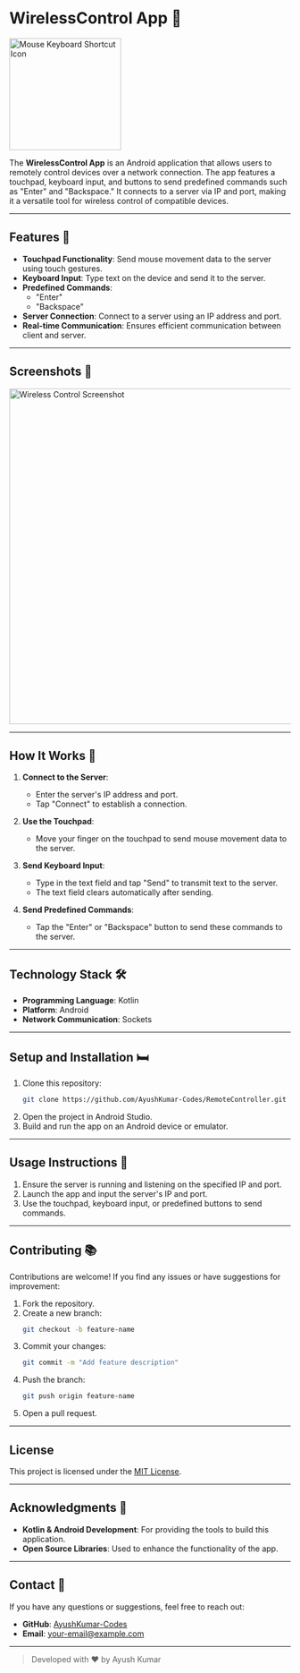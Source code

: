 # WirelessControl App 🔌
<img src="https://github.com/user-attachments/assets/ecf518cb-7ec4-4472-8a4f-e54cea3cf72f" alt="Mouse Keyboard Shortcut Icon" style="width: 200px; height: 200px;">


The **WirelessControl App** is an Android application that allows users to remotely control devices over a network connection. The app features a touchpad, keyboard input, and buttons to send predefined commands such as "Enter" and "Backspace." It connects to a server via IP and port, making it a versatile tool for wireless control of compatible devices.

---

## Features 🌟

- **Touchpad Functionality**: Send mouse movement data to the server using touch gestures.
- **Keyboard Input**: Type text on the device and send it to the server.
- **Predefined Commands**:
  - "Enter"
  - "Backspace"
- **Server Connection**: Connect to a server using an IP address and port.
- **Real-time Communication**: Ensures efficient communication between client and server.

---

## Screenshots 📸
<img src="https://github.com/user-attachments/assets/dab60f07-e88a-4f8c-a9b3-1660fdbfd765" alt="Wireless Control Screenshot" style="width: 600px; height: auto;">


---

## How It Works 🔧

1. **Connect to the Server**:
   - Enter the server's IP address and port.
   - Tap "Connect" to establish a connection.

2. **Use the Touchpad**:
   - Move your finger on the touchpad to send mouse movement data to the server.

3. **Send Keyboard Input**:
   - Type in the text field and tap "Send" to transmit text to the server.
   - The text field clears automatically after sending.

4. **Send Predefined Commands**:
   - Tap the "Enter" or "Backspace" button to send these commands to the server.

---

## Technology Stack 🛠

- **Programming Language**: Kotlin
- **Platform**: Android
- **Network Communication**: Sockets

---

## Setup and Installation 🛏

1. Clone this repository:
   ```bash
   git clone https://github.com/AyushKumar-Codes/RemoteController.git
   ```
2. Open the project in Android Studio.
3. Build and run the app on an Android device or emulator.

---

## Usage Instructions 🔌

1. Ensure the server is running and listening on the specified IP and port.
2. Launch the app and input the server's IP and port.
3. Use the touchpad, keyboard input, or predefined buttons to send commands.

---

## Contributing 📚

Contributions are welcome! If you find any issues or have suggestions for improvement:

1. Fork the repository.
2. Create a new branch:
   ```bash
   git checkout -b feature-name
   ```
3. Commit your changes:
   ```bash
   git commit -m "Add feature description"
   ```
4. Push the branch:
   ```bash
   git push origin feature-name
   ```
5. Open a pull request.

---

## License 

This project is licensed under the [MIT License](LICENSE).

---

## Acknowledgments 🙏

- **Kotlin & Android Development**: For providing the tools to build this application.
- **Open Source Libraries**: Used to enhance the functionality of the app.

---

## Contact 📢

If you have any questions or suggestions, feel free to reach out:

- **GitHub**: [AyushKumar-Codes](https://github.com/AyushKumar-Codes)
- **Email**: [your-email@example.com](mailto:your-email@example.com)

---

> Developed with ❤️ by Ayush Kumar

